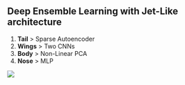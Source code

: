 ## Deep Ensemble Learning with Jet-Like architecture
1. <b>Tail</b>  > Sparse Autoencoder
2. <b>Wings</b> > Two CNNs
3. <b>Body</b> > Non-Linear PCA
4. <b>Nose</b> > MLP
<img src="https://www.researchgate.net/profile/Muhammad-Khan-608/publication/343318895/figure/fig1/AS:919016663171073@1596122055592/Proposed-DEL-Jet-technique_W640.jpg"/>

